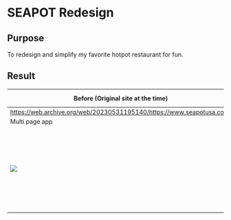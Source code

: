 # SEAPOT Redesign

## Purpose

To redesign and simplify my favorite hotpot restaurant for fun.

## Result

| Before (Original site at the time)                                    | After (My updates/redesign)                 |
| --------------------------------------------------------------------- | ------------------------------------------- |
| https://web.archive.org/web/20230531195140/https://www.seapotusa.com/ | https://seapot.onrender.com/                |
| Multi page app                                                        | Single page app                             |
| <img src="seapot-before.png" width="500px" />                         | <img src="seapot-after.png" width="550px"/> |
